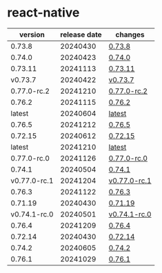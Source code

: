 # react-native

|   version    | release date |                  changes                   |
|--------------|--------------|--------------------------------------------|
| 0.73.8       | 20240430     | [0.73.8](./0.73.8-20240430.md)             |
| 0.74.0       | 20240423     | [0.74.0](./0.74.0-20240423.md)             |
| 0.73.11      | 20241113     | [0.73.11](./0.73.11-20241113.md)           |
| v0.73.7      | 20240422     | [v0.73.7](./v0.73.7-20240422.md)           |
| 0.77.0-rc.2  | 20241210     | [0.77.0-rc.2](./0.77.0-rc.2-20241210.md)   |
| 0.76.2       | 20241115     | [0.76.2](./0.76.2-20241115.md)             |
| latest       | 20240604     | [latest](./latest-20240604.md)             |
| 0.76.5       | 20241212     | [0.76.5](./0.76.5-20241212.md)             |
| 0.72.15      | 20240612     | [0.72.15](./0.72.15-20240612.md)           |
| latest       | 20241210     | [latest](./latest-20241210.md)             |
| 0.77.0-rc.0  | 20241126     | [0.77.0-rc.0](./0.77.0-rc.0-20241126.md)   |
| 0.74.1       | 20240504     | [0.74.1](./0.74.1-20240504.md)             |
| v0.77.0-rc.1 | 20241204     | [v0.77.0-rc.1](./v0.77.0-rc.1-20241204.md) |
| 0.76.3       | 20241122     | [0.76.3](./0.76.3-20241122.md)             |
| 0.71.19      | 20240430     | [0.71.19](./0.71.19-20240430.md)           |
| v0.74.1-rc.0 | 20240501     | [v0.74.1-rc.0](./v0.74.1-rc.0-20240501.md) |
| 0.76.4       | 20241209     | [0.76.4](./0.76.4-20241209.md)             |
| 0.72.14      | 20240430     | [0.72.14](./0.72.14-20240430.md)           |
| 0.74.2       | 20240605     | [0.74.2](./0.74.2-20240605.md)             |
| 0.76.1       | 20241029     | [0.76.1](./0.76.1-20241029.md)             |

